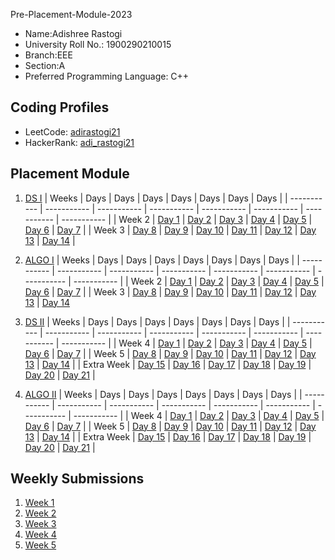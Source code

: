 Pre-Placement-Module-2023

- Name:Adishree Rastogi
- University Roll No.: 1900290210015
- Branch:EEE
- Section:A
- Preferred Programming Language: C++

## Coding Profiles
- LeetCode: [adirastogi21](https://leetcode.com/adirastogi21)
- HackerRank: [adi_rastogi21](https://www.hackerrank.com/adi_rastogi21)

## Placement Module
1. [DS I](https://github.com/adishree21/Pre-Placement-Module-2023/tree/main/DS%20I)
    | Weeks | Days | Days | Days | Days | Days | Days | Days |
    | ----------- | ----------- | ----------- | ----------- | ----------- | ----------- | ----------- | ----------- | 
    | Week 2 | [Day 1](https://github.com/adishree21/Pre-Placement-Module-2023/tree/main/DS%20I/Day%201) | [Day 2](https://github.com/adishree21/Pre-Placement-Module-2023/tree/main/DS%20I/Day%202) | [Day 3](https://github.com/adishree21/Pre-Placement-Module-2023/tree/main/DS%20I/Day%203) | [Day 4](https://github.com/adishree21/Pre-Placement-Module-2023/tree/main/DS%20I/Day%204) | [Day 5](https://github.com/adishree21/Pre-Placement-Module-2023/tree/main/DS%20I/Day%205) | [Day 6](https://github.com/adishree21/Pre-Placement-Module-2023/tree/main/DS%20I/Day%206) | [Day 7](https://github.com/adishree21/Pre-Placement-Module-2023/tree/main/DS%20I/Day%207) |
    | Week 3 | [Day 8](https://github.com/adishree21/Pre-Placement-Module-2023/tree/main/DS%20I/Day%208) | [Day 9](https://github.com/adishree21/Pre-Placement-Module-2023/tree/main/DS%20I/Day%209) | [Day 10](https://github.com/adishree21/Pre-Placement-Module-2023/tree/main/DS%20I/Day%2010) | [Day 11](https://github.com/adishree21/Pre-Placement-Module-2023/tree/main/DS%20I/Day%2011) | [Day 12](https://github.com/adishree21/Pre-Placement-Module-2023/tree/main/DS%20I/Day%2012) | [Day 13](https://github.com/adishree21/Pre-Placement-Module-2023/tree/main/DS%20I/Day%2013) | [Day 14](https://github.com/adishree21/Pre-Placement-Module-2023/tree/main/DS%20I/Day%2014) |
    
2. [ALGO I](https://github.com/adishree21/Pre-Placement-Module-2023/tree/main/ALGO%20I)
    | Weeks | Days | Days | Days | Days | Days | Days | Days |
    | ----------- | ----------- | ----------- | ----------- | ----------- | ----------- | ----------- | ----------- |
    | Week 2 | [Day 1](https://github.com/adishree21/Pre-Placement-Module-2023/tree/main/ALGO%20I/Day%201) | [Day 2](https://github.com/adishree21/Pre-Placement-Module-2023/tree/main/ALGO%20I/Day%202) | [Day 3](https://github.com/adishree21/Pre-Placement-Module-2023/tree/main/ALGO%20I/Day%203) | [Day 4](https://github.com/adishree21/Pre-Placement-Module-2023/tree/main/ALGO%20I/Day%204) | [Day 5](https://github.com/adishree21/Pre-Placement-Module-2023/tree/main/ALGO%20I/Day%205) | [Day 6](https://github.com/adishree21/Pre-Placement-Module-2023/tree/main/ALGO%20I/Day%206) | [Day 7](https://github.com/adishree21/Pre-Placement-Module-2023/tree/main/ALGO%20I/Day%207) |
    | Week 3 | [Day 8](https://github.com/adishree21/Pre-Placement-Module-2023/tree/main/ALGO%20I/Day%208) | [Day 9](https://github.com/adishree21/Pre-Placement-Module-2023/tree/main/ALGO%20I/Day%209) | [Day 10](https://github.com/adishree21/Pre-Placement-Module-2023/tree/main/ALGO%20I/Day%2010) | [Day 11](https://github.com/adishree21/Pre-Placement-Module-2023/tree/main/ALGO%20I/Day%2011) | [Day 12](https://github.com/adishree21/Pre-Placement-Module-2023/tree/main/ALGO%20I/Day%2012) | [Day 13](https://github.com/adishree21/Pre-Placement-Module-2023/tree/main/ALGO%20I/Day%2013) | [Day 14](https://github.com/adishree21/Pre-Placement-Module-2023/tree/main/ALGO%20I/Day%2014)  
    
3. [DS II](https://github.com/adishree21/Pre-Placement-Module-2023/tree/main/DS%20II)
    | Weeks | Days | Days | Days | Days | Days | Days | Days |
    | ----------- | ----------- | ----------- | ----------- | ----------- | ----------- | ----------- | ----------- |
    | Week 4 | [Day 1](https://github.com/adishree21/Pre-Placement-Module-2023/tree/main/DS%20II/Day%201) | [Day 2](https://github.com/adishree21/Pre-Placement-Module-2023/tree/main/DS%20II/Day%202) | [Day 3](https://github.com/adishree21/Pre-Placement-Module-2023/tree/main/DS%20II/Day%203) | [Day 4](https://github.com/adishree21/Pre-Placement-Module-2023/tree/main/DS%20II/Day%204) | [Day 5](https://github.com/adishree21/Pre-Placement-Module-2023/tree/main/DS%20II/Day%205) | [Day 6](https://github.com/adishree21/Pre-Placement-Module-2023/tree/main/DS%20II/Day%206) | [Day 7](https://github.com/adishree21/Pre-Placement-Module-2023/tree/main/DS%20II/Day%207) | 
    | Week 5 | [Day 8](https://github.com/adishree21/Pre-Placement-Module-2023/tree/main/DS%20II/Day%208) | [Day 9](https://github.com/adishree21/Pre-Placement-Module-2023/tree/main/DS%20II/Day%209) | [Day 10](https://github.com/adishree21/Pre-Placement-Module-2023/tree/main/DS%20II/Day%2010) | [Day 11](https://github.com/adishree21/Pre-Placement-Module-2023/tree/main/DS%20II/Day%2011) | [Day 12](https://github.com/adishree21/Pre-Placement-Module-2023/tree/main/DS%20II/Day%2012) | [Day 13](https://github.com/adishree21/Pre-Placement-Module-2023/tree/main/DS%20II/Day%2013) | [Day 14](https://github.com/adishree21/Pre-Placement-Module-2023/tree/main/DS%20II/Day%2014) |
    | Extra Week | [Day 15](https://github.com/adishree21/Pre-Placement-Module-2023/tree/main/DS%20II/Day%2015) | [Day 16](https://github.com/adishree21/Pre-Placement-Module-2023/tree/main/DS%20II/Day%2016) | [Day 17](https://github.com/adishree21/Pre-Placement-Module-2023/tree/main/DS%20II/Day%2017) | [Day 18](https://github.com/adishree21/Pre-Placement-Module-2023/tree/main/DS%20II/Day%2018) | [Day 19](https://github.com/adishree21/Pre-Placement-Module-2023/tree/main/DS%20II/Day%2019) | [Day 20](https://github.com/adishree21/Pre-Placement-Module-2023/tree/main/DS%20II/Day%2020) | [Day 21](https://github.com/adishree21/Pre-Placement-Module-2023/tree/main/DS%20II/Day%2021) |
    
4. [ALGO II](https://github.com/adishree21/Pre-Placement-Module-2023/tree/main/ALGO%20II)
    | Weeks | Days | Days | Days | Days | Days | Days | Days |
    | ----------- | ----------- | ----------- | ----------- | ----------- | ----------- | ----------- | ----------- |
    | Week 4 | [Day 1](https://github.com/adishree21/Pre-Placement-Module-2023/tree/main/ALGO%20II/Day%201) | [Day 2](https://github.com/adishree21/Pre-Placement-Module-2023/tree/main/ALGO%20II/Day%202) | [Day 3](https://github.com/adishree21/Pre-Placement-Module-2023/tree/main/ALGO%20II/Day%203) | [Day 4](https://github.com/adishree21/Pre-Placement-Module-2023/tree/main/ALGO%20II/Day%204) | [Day 5](https://github.com/adishree21/Pre-Placement-Module-2023/tree/main/ALGO%20II/Day%205) | [Day 6](https://github.com/adishree21/Pre-Placement-Module-2023/tree/main/ALGO%20II/Day%206) | [Day 7](https://github.com/adishree21/Pre-Placement-Module-2023/tree/main/ALGO%20II/Day%207) |
    | Week 5 | [Day 8](https://github.com/adishree21/Pre-Placement-Module-2023/tree/main/ALGO%20II/Day%208) | [Day 9](https://github.com/adishree21/Pre-Placement-Module-2023/tree/main/ALGO%20II/Day%209) | [Day 10](https://github.com/adishree21/Pre-Placement-Module-2023/tree/main/ALGO%20II/Day%2010) | [Day 11](https://github.com/adishree21/Pre-Placement-Module-2023/tree/main/ALGO%20II/Day%2011) | [Day 12](https://github.com/adishree21/Pre-Placement-Module-2023/tree/main/ALGO%20II/Day%2012) | [Day 13](https://github.com/adishree21/Pre-Placement-Module-2023/tree/main/ALGO%20II/Day%2013) | [Day 14](https://github.com/adishree21/Pre-Placement-Module-2023/tree/main/ALGO%20II/Day%2014) |
    | Extra Week | [Day 15](https://github.com/adishree21/Pre-Placement-Module-2023/tree/main/ALGO%20II/Day%2015) | [Day 16](https://github.com/adishree21/Pre-Placement-Module-2023/tree/main/ALGO%20II/Day%2016) | [Day 17](https://github.com/adishree21/Pre-Placement-Module-2023/tree/main/ALGO%20II/Day%2017) | [Day 18](https://github.com/adishree21/Pre-Placement-Module-2023/tree/main/ALGO%20II/Day%2018) | [Day 19](https://github.com/adishree21/Pre-Placement-Module-2023/tree/main/ALGO%20II/Day%2019) | [Day 20](https://github.com/adishree21/Pre-Placement-Module-2023/tree/main/ALGO%20II/Day%2020) | [Day 21](https://github.com/adishree21/Pre-Placement-Module-2023/tree/main/ALGO%20II/Day%2021) |

## Weekly Submissions
1. [Week 1](https://github.com/adishree21/Pre-Placement-Module-2023/tree/main/Weekly%20Submissions/Week%201)
2. [Week 2](https://github.com/adishree21/Pre-Placement-Module-2023/tree/main/Weekly%20Submissions/Week%202)
3. [Week 3](https://github.com/adishree21/Pre-Placement-Module-2023/tree/main/Weekly%20Submissions/Week%203)
4. [Week 4](https://github.com/adishree21/Pre-Placement-Module-2023/tree/main/Weekly%20Submissions/Week%204)
5. [Week 5](https://github.com/adishree21/Pre-Placement-Module-2023/tree/main/Weekly%20Submissions/Week%205)
